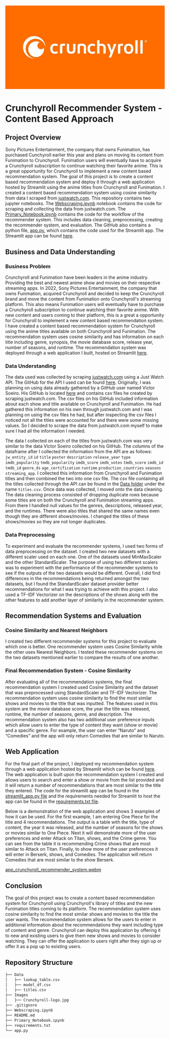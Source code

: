 ![image](./images/Crunchyroll-logo.jpg)
# Crunchyroll Recommender System - Content Based Approach

## Project Overview

Sony Pictures Entertainment, the company that owns Funimation, has purchased Cunchyroll earlier this year and plans on moving its content from Funimation to Crunchyroll. Funimation users will eventually have to acquire a Crunchyroll subscription to continue watching their favorite anime. This is a great opportunity for Crunchyroll to implement a new content based recommendation system. The goal of this project is to create a content based recommendation system and deploy it through a web application hosted by Streamlit using the anime titles from Crunchyroll and Funimation. I created a content based recommendation system using cosine similarity from data I scraped from [justwatch.com](https://www.justwatch.com/). This repository contains two jupyter notebooks. The [Webscraping.ipynb](./Webscraping.ipynb) notebook contains the code for scraping and collecting the data from justwatch.com. The [Primary_Notebook.ipynb](./Primary_Notebook.ipynb.ipynb) contains the code for the workflow of the recommender system. This includes data cleaning, preprocessing, creating the recommender system, and evaluation. The GitHub also contains a python file, [app.py](./app.py), which contains the code used for the Streamlit app. The Streamlit app can be found [here](https://alvaromendizabal-crunchyroll-recommender-system-app-6e84j7.streamlitapp.com/).

## Business and Data Understanding

### Business Problem

Crunchyroll and Funimation have been leaders in the anime industry. Providing the best and newest anime show and movies on their respective streaming apps. In 2022, Sony Pictures Entertainment, the company that owns Funimation, acquired Crunchyroll and decided to keep the Crunchyroll brand and move the content from Funimation onto Crunchyroll's streaming platform. This also means Funimation users will eventually have to purchase a Crunchyroll subscription to continue watching their favorite anime. With new content and users coming to their platform, this is a great a opportunity for Crunchyroll to implement a new content based recommendation system. I have created a content based recommendation system for Crunchyroll using the anime titles available on both Crunchyroll and Funimation. The recommendation system uses cosine similarity and has information on each title including genre, synopsis, the movie database score, release year, number of seasons, and runtime. The recommendation system was deployed through a web application I built, hosted on Streamlit [here](https://alvaromendizabal-crunchyroll-recommender-system-app-6e84j7.streamlitapp.com/).

### Data Understanding

The data used was collected by scraping [justwatch.com](https://www.justwatch.com/) using a Just Watch API. The GitHub for the API I used can be found [here](https://github.com/dawoudt/JustWatchAPI). Originally, I was planning on using data already gathered by a GitHub user named Victor Soeiro. His GitHub is located [here](https://github.com/victor-soeiro/WebScraping-Projects) and contains csv files he created by scraping justwatch.com. The csv files on his GitHub included information about each show and title available on Crunchyroll and Funimation. He had gathered this information on his own through justwatch.com and I was planning on using the csv files he had, but after inspecting the csv files I noticed not all the titles were accounted for and there were some missing values. So I decided to scrape the data from justwatch.com myself to make sure I had all the information I needed.

The data I collected on each of the titles from justwatch.com was very similar to the data Victor Soeiro collected on his GitHub. The columns of the dataframe after I collected the information from the API are as follows: `jw_entity_id` `id` `title` `poster` `description` `release_year` `type` `imdb_popularity` `tmdb_popularity` `imdb_score` `imdb_votes` `tmdb_score` `imdb_id` `tmdb_id` `genre_ds` `age_certification` `runtime` `production_countries` `seasons` `streaming_app`. I collected this information from Crunchyroll and Funimation titles and then combined the two into one csv file. The csv file containing all the titles collected through the API can be found in the [Data folder](./data/) under the name `titles.csv`. Once data was collected, I moved onto the data cleaning. The data cleaning process consisted of dropping duplicate rows because some titles are on both the Crunchyroll and Funimation streaming apps. From there I handled null values for the genres, descriptions, released year, and the runtimes. There were also titles that shared the same names even though they are different shows/movies. I changed the titles of these shows/movies so they are not longer duplicates.

### Data Preprocessing

To experiment and evaluate the recommender systems, I used two forms of data preprocessing on the dataset. I created two new datasets with a different scaler used on each one. One of the datasets used MinMaxScaler and the other StandardScaler. The purpose of using two different scalers was to experiment with the performance of the recommender systems to see if the outputs of the two datasets would be different. Overall, I did find differences in the recommendations being returned amongst the two datasets, but I found the StandardScaler dataset provider better recommendations for what I was trying to achieve with this project. I also used a TF-IDF Vectorizer on the descriptions of the shows along with the other features to add another layer of similarity in the recommender system.

## Recommendation Systems and Evaluation

### Cosine Similarity and Nearest Neighbors

I created two different recommender systems for this project to evaluate which one is better. One recommender system uses Cosine Similarity while the other uses Nearest Neighbors. I tested these recommender systems on the two datasets mentioned earlier to compare the results of one another. 

### Final Recommendation System - Cosine Similarity

After evaluating all of the recommendation systems, the final recommendation system I created used Cosine Similarity and the dataset that was preprocessed using StandardScaler and TF-IDF Vectorizer. The recommendation system uses cosine similarity to find the most similar shows and movies to the title that was inputted. The features used in this system are the movie database score, the year the title was released, runtime, the number of seasons, genre, and description. The recommendation system also has two additional user preference inputs which allow users to enter the type of content they want (show or movie) and a specific genre. For example, the user can enter  “Naruto” and “Comedies” and the app will only return Comedies that are similar to Naruto.

## Web Application

For the final part of the project, I deployed my recommendation system through a web application hosted by Streamlit which can be found [here](https://alvaromendizabal-crunchyroll-recommender-system-app-6e84j7.streamlitapp.com/). The web application is built upon the recommendation system I created and allows users to search and enter a show or movie from the list provided and it will return a number of recommendations that are most similar to the title they entered. The code for the streamlit app can be found in the [streamlit_app.py file](https://alvaromendizabal-crunchyroll-recommender-system-app-6e84j7.streamlitapp.com/) and the requirements needed for Streamlit to host the app can be found in the [requirements.txt file](./requirements.txt).

Below is a demonstration of the web application and shows 3 examples of how it can be used. For the first example, I am entering One Piece for the title and 4 recommendations. The output is a table with the title, type of content, the year it was released, and the number of seasons for the shows or movies similar to One Piece. Next it will demonstrate more of the user preferences and enter Attack on Titan, shows, and the Crime genre. You can see from the table it is recommending Crime shows that are most similar to Attack on Titan. Finally, to show more of the user preferences it will enter in Berserk, shows, and Comedies. The application will return Comedies that are most similar to the show Berserk.

[app_crunchyroll_recommender_system.webm](https://youtu.be/wnjlOsq_99w)

## Conclusion

The goal of this project was to create a content based recommendation system for Crunchyroll using Crunchyroll's library of titles and the new Funimation titles coming to its platform. The recommendation system uses cosine similarity to find the most similar shows and movies to the title the user wants. The recommendation system allows for the users to enter in additional information about the recommendations they want including type of content and genre. Crunchyroll can deploy this application by offering it to new and existing users to give them new shows and movies to consider watching. They can offer the application to users right after they sign up or offer it as a pop up to existing users.

## Repository Structure
```
├── Data
│   ├── lookup_table.csv
│   ├── model_df.csv
│   ├── titles.csv
├── Images
│   ├── Crunchyroll-logo.jpg
├── .gitignore
├── Webscraping.ipynb
├── README.md
├── Primary_Notebook.ipynb
├── requirements.txt
└── app.py
```
